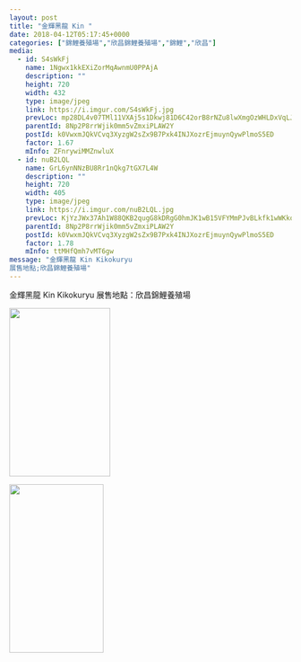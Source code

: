```yaml
---
layout: post
title: "金輝黑龍 Kin " 
date: 2018-04-12T05:17:45+0000 
categories: ["錦鯉養殖場","欣昌錦鯉養殖場","錦鯉","欣昌"] 
media:
  - id: S4sWkFj
    name: 1Ngwx1kkEXiZorMqAwnmU0PPAjA
    description: ""   
    height: 720
    width: 432
    type: image/jpeg
    link: https://i.imgur.com/S4sWkFj.jpg
    prevLoc: mp28DL4v07TMl11VXAj5s1Dkwj81D6C42orB8rNZu8lwXmgOzWHLDxVqLJLEcOm27Dw54Mhx5wlOM1z9c60nrmgKLZcD8RnZNDErs765wL7YYVtNrqM2Ny74iB7XxzL9WRfD87nr2moQhqB5ZN5LBGcLGJyl33nOH9NDm9Yj7lCOkk34QlLptZw0q33DkmiRYPkmmZJ8CqpOwJzxNJcN9N9DLo08CJLr7pRy6gUXGRkzD56BU7Kr2Rm1MZIqrq1XzRnxSy1
    parentId: 8Np2P8rrWjik0mm5vZmxiPLAW2Y
    postId: k0VwxmJQkVCvq3XyzgW2sZx9B7Pxk4INJXozrEjmuynQywPlmoS5ED
    factor: 1.67
    mInfo: ZFnrywiMMZnwluX
  - id: nuB2LQL
    name: GrL6ynNNzBU8Rr1nQkg7tGX7L4W
    description: ""   
    height: 720
    width: 405
    type: image/jpeg
    link: https://i.imgur.com/nuB2LQL.jpg
    prevLoc: KjYzJWx37Ah1W88QKB2qugG8kDRgG0hmJK1wB15VFYMmPJvBLkfk1wWKkowZFB4qDpjNRRCzW7pKo88JfJ7JOVMrn3s18W3054gVSEg2EAmlQ0clnnAxPOKnUyk2MkLyzoS489A9AD3zcnLQBRD35JsNkMZ9EwJAczQy95NKWWC6mMR6E35Gu7MgzY3ONVfmrAoVP8JwiO15O0OgoOfLGm7Kqr84HrWPGR1RRgHPqEmX02ELCYgkQpjykKhZ7mvmQx82f569
    parentId: 8Np2P8rrWjik0mm5vZmxiPLAW2Y
    postId: k0VwxmJQkVCvq3XyzgW2sZx9B7Pxk4INJXozrEjmuynQywPlmoS5ED
    factor: 1.78
    mInfo: ttMHfQmh7vMT6gw
message: "金輝黑龍 Kin Kikokuryu
展售地點;欣昌錦鯉養殖場"
---
```


金輝黑龍 Kin Kikokuryu
展售地點：欣昌錦鯉養殖場


<a href="https://i.imgur.com/S4sWkFj.jpg"><img src="https://i.imgur.com/S4sWkFj.jpg" height="300" width="180" /></a> 

 
<a href="https://i.imgur.com/nuB2LQL.jpg"><img src="https://i.imgur.com/nuB2LQL.jpg" height="300" width="168" /></a> 
 
